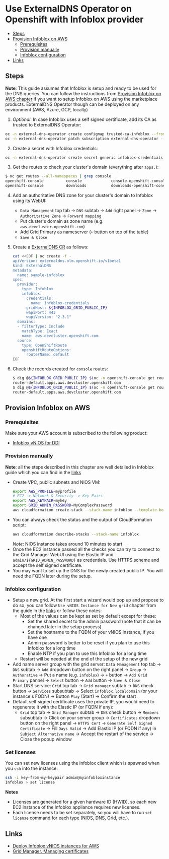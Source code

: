 # Use ExternalDNS Operator on Openshift with Infoblox provider

- [Steps](#steps)
- [Provision Infoblox on AWS](#provision-infoblox-on-aws)
    - [Prerequisites](#prerequisites)
    - [Provision manually](#provision-manually)
    - [Infoblox configuration](#infoblox-configuration)
- [Links](#links)

## Steps

**Note**: This guide assumes that Infoblox is setup and ready to be used for the DNS queries. You can follow the instructions from [Provision Infoblox on AWS chapter](#provision-infoblox-on-aws) if you want to setup Infoblox on AWS using the marketplace products. ExternalDNS Operator though can be deployed on any environment (AWS, Azure, GCP, locally)

1. _Optional_: In case Infoblox uses a self signed certificate, add its CA as trusted to ExternalDNS Operator:
```sh
oc -n external-dns-operator create configmap trusted-ca-infoblox --from-file=ca-bundle.crt=/path/to/pem/encoded/infoblox/ca
oc -n external-dns-operator patch subscription external-dns-operator --type='json' -p='[{"op": "add", "path": "/spec/config", "value":{"env":[{"name":"TRUSTED_CA_CONFIGMAP_NAME","value":"trusted-ca-infoblox"}]}}]'
```

2. Create a secret with Infoblox credentials:
```sh
oc -n external-dns-operator create secret generic infoblox-credentials --from-literal=EXTERNAL_DNS_INFOBLOX_WAPI_USERNAME=${INFOBLOX_USERNAME} --from-literal=EXTERNAL_DNS_INFOBLOX_WAPI_PASSWORD=${INFOBLOX_PASSWORD}
```

3. Get the routes to check your cluster's domain (everything after `apps.`):
```sh
$ oc get routes --all-namespaces | grep console
openshift-console          console             console-openshift-console.apps.aws.devcluster.openshift.com                       console             https   reencrypt/Redirect     None
openshift-console          downloads           downloads-openshift-console.apps.aws.devcluster.openshift.com                     downloads           http    edge/Redirect          None
```

4. Add an authoritative DNS zone for your cluster's domain to Infoblox using its WebUI:
    - `Data Management` top tab -> `DNS` subtab -> `Add` right panel -> `Zone` -> `Authoritative Zone` -> `Forward mapping`
    - Put cluster's domain as zone name (e.g. `aws.devcluster.openshift.com`)
    - Add Grid Primary as nameserver (`+` button on top of the table)
    - `Save & Close`

5. Create a [ExternalDNS CR](../../config/samples/infoblox/operator_v1beta1_infoblox_openshift.yaml) as follows:
    ```sh
    cat <<EOF | oc create -f -
    apiVersion: externaldns.olm.openshift.io/v1beta1
    kind: ExternalDNS
    metadata:
      name: sample-infoblox
    spec:
      provider:
        type: Infoblox
        infoblox:
          credentials:
            name: infoblox-credentials
          gridHost: ${INFOBLOX_GRID_PUBLIC_IP}
          wapiPort: 443
          wapiVersion: "2.3.1"
      domains:
      - filterType: Include
        matchType: Exact
        name: aws.devcluster.openshift.com
      source:
        type: OpenShiftRoute
        openshiftRouteOptions:
          routerName: default
    EOF
    ```

6. Check the records created for `console` routes:
    ```sh
    $ dig @${INFOBLOX_GRID_PUBLIC_IP} $(oc -n openshift-console get route console --template='{{range .status.ingress}}{{if eq "default" .routerName}}{{.host}}{{end}}{{end}}') +short
    router-default.apps.aws.devcluster.openshift.com
    $ dig @${INFOBLOX_GRID_PUBLIC_IP} $(oc -n openshift-console get route downloads --template='{{range .status.ingress}}{{if eq "default" .routerName}}{{.host}}{{end}}{{end}}') +short
    router-default.apps.aws.devcluster.openshift.com
    ```

## Provision Infoblox on AWS

### Prerequisites
Make sure your AWS account is subscribed to the following product:
- [Infoblox vNIOS for DDI](https://aws.amazon.com/marketplace/pp/prodview-opxe3p2cgudwe)

### Provision manually
**Note**: all the steps described in this chapter are well detailed in Infoblox guide which you can find in the [links](#links)

- Create VPC, public subnets and NIOS VM:
    ```sh
    export AWS_PROFILE=myprofile
    # EC2 -> Network & Security -> Key Pairs
    export AWS_KEYPAIR=mykey
    export GRID_ADMIN_PASSWORD=MyComplexPassword
    aws cloudformation create-stack --stack-name infoblox --template-body file://${PWD}/scripts/cloud-formation-infoblox.yaml --parameters ParameterKey=EnvironmentName,ParameterValue=infoblox ParameterKey=NiosKeyPair,ParameterValue=${AWS_KEYPAIR} ParameterKey=GridAdminPassword,ParameterValue=${GRID_ADMIN_PASSWORD}
    ```
- You can always check the status and the output of CloudFormation script:
    ```sh
    aws cloudformation describe-stacks --stack-name infoblox
    ```
    _Note_: NIOS instance takes around 10 minutes to start
- Once the EC2 instance passed all the checks you can try to connect to the Grid Manager WebUI using the Elastic IP and `admin/${GRID_ADMIN_PASSWORD}` as credentials. Use HTTPS scheme and accept the self signed certificate.
- You may want to set up the DNS for the newly created public IP. You will need the FQDN later during the setup.

### Infoblox configuration
- Setup a new grid. At the first start a wizard would pop up and propose to do so, you can follow `Use vNIOS Instance for New grid` chapter from the guide in the [links](#links) or follow these notes:
    - Most of the values can be kept as set by default except for these:
        - Set the shared secret to the admin password (note that it can be changed later in the setup process)
        - Set the hostname to the FQDN of your vNIOS instance, if you have one
        - Admin password is better to be reset if you plan to use this Infoblox for a long time
        - Enable NTP if you plan to use this Infoblox for a long time
    - Restart will be needed at the end of the setup of the new grid
- Add name server group with the grid server: `Data Management` top tab -> `DNS` subtab -> `Add` dropdown button on the right panel -> `Group` -> `Authorative` -> Put a name (e.g. `infoblox`) -> `+` button -> `Add Grid Primary` pannel -> `Select` button -> `Add` button -> `Save & Close`
- Start DNS service: `Grid` top tab -> `Grid manager` subtab -> `DNS` check button -> `Services` subsubtab -> Select `infoblox.localdomain` (or your instance's FQDN) -> Button `Play` (Start) -> Confirm the start
- Default self signed certificate uses the private IP, you would need to regenerate it with the Elastic IP (or FQDN if any):
    - `Grid` top tab -> `Grid Manager` subtab -> `DNS` check button -> `Members` subsubtab -> Click on your server group -> `Certificates` dropdown button on the right panel -> `HTTPS Cert` -> `Generate Self Signed Certificate` -> Fill `Days Valid` -> Add Elastic IP (or FQDN if any) in `Subject Alternative name` -> Accept the restart of the service -> Close the popup window

### Set licenses

You can set new licenses using the infoblox client which is spawned when you `ssh` into the instance:
```bash
ssh -i key-from-my-keypair admin@myinfobloxinstance
Infoblox > set license
```

**Notes**
- Licenses are generated for a given hardware ID (HWID), so each new EC2 instance of the Infoblox appliance requires new licenses.
- Each license needs to be set separately, so you will have to run `set license` command for each type (NIOS, DNS, Grid, etc.).


## Links
- [Deploy Infoblox vNIOS instances for AWS](https://www.infoblox.com/wp-content/uploads/infoblox-deployment-guide-deploy-infoblox-vnios-instances-for-aws.pdf)
- [Grid Manager. Managing certificates](https://docs.infoblox.com/display/NAG8/Managing+Certificates)
